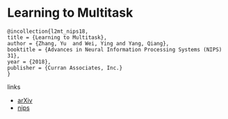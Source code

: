 # Learning to Multitask

```
@incollection{l2mt_nips18,
title = {Learning to Multitask},
author = {Zhang, Yu  and Wei, Ying and Yang, Qiang},
booktitle = {Advances in Neural Information Processing Systems (NIPS) 31},
year = {2018},
publisher = {Curran Associates, Inc.}
}
```

links
- [arXiv](https://arxiv.org/abs/1805.07541)
- [nips](https://nips.cc/Conferences/2018/Schedule?showEvent=11562)
